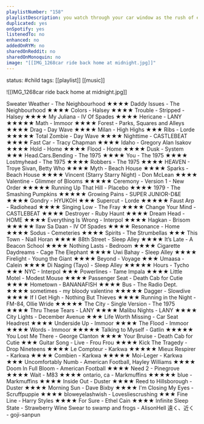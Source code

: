 ```yaml
---
playlistNumber: "158"
playlistDescription: you watch through your car window as the rush of everyday life subsides. empty streets, closed shops and cold night air.
duplicated: yes
onSpotify: yes
listenedTo: no
enhanced: no
addedOnRYM: no
sharedOnReddit: no
sharedOnMonoquin: no
image: "[[IMG_1268car ride back home at midnight.jpg]]"
---
```

status: #child 
tags: [[playlist]] [[music]] 

![[IMG_1268car ride back home at midnight.jpg]]

Sweater Weather - The Neighbourhood ★★★★
Daddy Issues - The Neighbourhood ★★★★
Colors - Halsey ★★★★
Trouble - Stripped - Halsey ★★★★
My Juliana - IV Of Spades ★★★★
Hericane - LANY ★★★★★
Math - Immoor ★★★★
Forest - Parks, Squares and Alleys ★★★★
Drag - Day Wave ★★★★
Milan - High Highs ★★★
Ribs - Lorde ★★★★★
Total Zombie - Day Wave ★★★★
Nighttime - CASTLEBEAT ★★★★
Fast Car - Tracy Chapman ★★★★
Idaho - Gregory Alan Isakov ★★★★
Hold - Home ★★★★
Flood - Home ★★★★
Dusk - System ★★★
Head.Cars.Bending - The 1975 ★★★★
You - The 1975 ★★★★
Lostmyhead - The 1975 ★★★★
Robbers - The 1975 ★★★★
HEAVEN - Troye Sivan, Betty Who ★★★★
Myth - Beach House ★★★★
Sparks - Beach House ★★★★
Vincent (Starry Starry Night) - Don McLean ★★★★
Valentine - Glimmer of Blooms ★★★★★
Ceremony - Version 1 - New Order ★★★★★
Running Up That Hill - Placebo ★★★★
1979 - The Smashing Pumpkins ★★★★★
Growing Pains - SUPER JUNIOR-D&E ★★★★
Gondry - HYUKOH ★★★
Supercut - Lorde ★★★★★
Faust Arp - Radiohead ★★★★
Singing Low - The Fray ★★★★
Change Your Mind - CASTLEBEAT ★★★★
Destroyer - Ruby Haunt ★★★★
Dream Head - HOME ★★★★
Everything Is Wrong - Interpol ★★★★
Hagkan - Brisom ★★★★★
Ilaw Sa Daan - IV Of Spades ★★★★
Resonance - Home ★★★★
Sodus - Cemeteries ★★★★
Spirits - The Strumbellas ★★★
This Town - Niall Horan ★★★★
88th Street - Sleep Alley ★★★★
It’s Late - A Beacon School ★★★★
Nothing Lasts - Bedroom ★★★★
Cigarette Daydreams - Cage The Elephant ★★★★
Uwi Bahay - Sleep Alley ★★★★
Firelight - Young the Giant ★★★★
Beyond - Voyage ★★★
Umaasa - Calein ★★★★
Di Naging (Tayo) - Sleep Alley ★★★★★
Hours - Tycho ★★★
NYC - Interpol ★★★
Powerlines - Tame Impala ★★★★
Little Motel - Modest Mouse ★★★★
Passenger Seat - Death Cab for Cutie ★★★★
Hometown - BANANAFISH ★★★★
Bus - The Radio Dept. ★★★★
sometimes - my bloody valentine ★★★★★
Dagger - Slowdive ★★★★
If I Get High - Nothing But Thieves ★★★★
Running in the Night - FM-84, Ollie Wride ★★★★★
The City - Single Version - The 1975 ★★★★
Thru These Tears - LANY ★★★★
Malibu Nights - LANY ★★★★
City Lights - December Avenue ★★★
Life Worth Missing - Car Seat Headrest ★★★★
Underside Up - Immoor ★★★★
The Flood - Immoor ★★★★
Words - Immoor ★★★★★
Talking to Myself - Gatlin ★★★★★
You Lost Me There - George Clanton ★★★★
Your Bruise - Death Cab for Cutie ★★★
Guitar Song - Live - Frou Frou ★★★★ 
Kick The Tragedy - Drop Nineteens ★★★★
Le Compteur - Karkwa ★★★★★
Mieux Respirer - Karkwa ★★★★
Combien - Karkwa ★★★★★
Moi-Leger - Karkwa ★★★
Uncomfortably Numb - American Football, Hayley Williams ★★★★
Doom In Full Bloom - American Football ★★★★
Need 2  - Pinegrove ★★★★
Wait - M83 ★★★★
ontario, ca - Markmuffins ★★★★★
blue - Markmuffins ★★★★
Inside Out - Duster ★★★★
Reed to Hillsborough - Duster ★★★★
Morning Sun - Dave Bixby ★★★★
I'm Closing My Eyes - Scruffpuppie ★★★★
bloweyelashwish - Lovesliescrushing ★★★
Fine Line - Harry Styles ★★★★
For Sure - Ethel Cain ★★★★
Infinite Sleep State - Strawberry Wine
Swear to swamp and frogs - AlisonHell
遠く、近く - goji-sanpun

